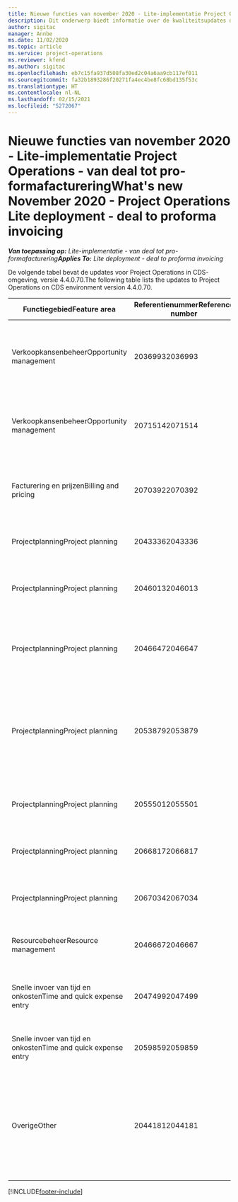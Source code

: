 ```yaml
---
title: Nieuwe functies van november 2020 - Lite-implementatie Project Operations - van deal tot pro-formafacturering
description: Dit onderwerp biedt informatie over de kwaliteitsupdates die beschikbaar zijn in de release van november 2020 van Lite-implementatie Project Operations - van deal tot pro-formafacturering.
author: sigitac
manager: Annbe
ms.date: 11/02/2020
ms.topic: article
ms.service: project-operations
ms.reviewer: kfend
ms.author: sigitac
ms.openlocfilehash: eb7c15fa937d508fa30ed2c04a6aa9cb117ef011
ms.sourcegitcommit: fa32b1893286f20271fa4ec4be8fc68bd135f53c
ms.translationtype: HT
ms.contentlocale: nl-NL
ms.lasthandoff: 02/15/2021
ms.locfileid: "5272067"
---
```

# <a name="whats-new-november-2020---project-operations-lite-deployment---deal-to-proforma-invoicing"></a><span data-ttu-id="c31a3-103">Nieuwe functies van november 2020 - Lite-implementatie Project Operations - van deal tot pro-formafacturering</span><span class="sxs-lookup"><span data-stu-id="c31a3-103">What's new November 2020 - Project Operations Lite deployment - deal to proforma invoicing</span></span>

<span data-ttu-id="c31a3-104">_**Van toepassing op:** Lite-implementatie - van deal tot pro-formafacturering_</span><span class="sxs-lookup"><span data-stu-id="c31a3-104">_**Applies To:** Lite deployment - deal to proforma invoicing_</span></span>

<span data-ttu-id="c31a3-105">De volgende tabel bevat de updates voor Project Operations in CDS-omgeving, versie 4.4.0.70.</span><span class="sxs-lookup"><span data-stu-id="c31a3-105">The following table lists the updates to Project Operations on CDS environment version 4.4.0.70.</span></span>

| <span data-ttu-id="c31a3-106">Functiegebied</span><span class="sxs-lookup"><span data-stu-id="c31a3-106">Feature area</span></span>                 | <span data-ttu-id="c31a3-107">Referentienummer</span><span class="sxs-lookup"><span data-stu-id="c31a3-107">Reference number</span></span> | <span data-ttu-id="c31a3-108">Kwaliteitsupdate</span><span class="sxs-lookup"><span data-stu-id="c31a3-108">Quality update</span></span>                                                                                                                                                                    |
|------------------------------|------------------|-----------------------------------------------------------------------------------------------------------------------------------------------------------------------------------|
| <span data-ttu-id="c31a3-109">Verkoopkansenbeheer</span><span class="sxs-lookup"><span data-stu-id="c31a3-109">Opportunity management</span></span>       | <span data-ttu-id="c31a3-110">2036993</span><span class="sxs-lookup"><span data-stu-id="c31a3-110">2036993</span></span>          | <span data-ttu-id="c31a3-111">Schattingsregels en contractregels voor resourcetoekenningen worden bijgewerkt in winnende prijsopgaven wanneer het type prijsopgaveregel **Alle taken** is.</span><span class="sxs-lookup"><span data-stu-id="c31a3-111">Estimate line and resource   assignment contract lines are updated on winning quotes when the quote line   type is **All tasks**.</span></span>                                                 |
| <span data-ttu-id="c31a3-112">Verkoopkansenbeheer</span><span class="sxs-lookup"><span data-stu-id="c31a3-112">Opportunity management</span></span>       | <span data-ttu-id="c31a3-113">2071514</span><span class="sxs-lookup"><span data-stu-id="c31a3-113">2071514</span></span>          | <span data-ttu-id="c31a3-114">Kan geen factuur maken voor een mijlpaal met een vaste prijs voor een contract waarvoor taakgebaseerde facturering is ingeschakeld.</span><span class="sxs-lookup"><span data-stu-id="c31a3-114">Can't create an invoice for a   fixed price milestone on a contract that has task-based billing enabled.</span></span>                                                                          |
| <span data-ttu-id="c31a3-115">Facturering en prijzen</span><span class="sxs-lookup"><span data-stu-id="c31a3-115">Billing and pricing</span></span>          | <span data-ttu-id="c31a3-116">2070392</span><span class="sxs-lookup"><span data-stu-id="c31a3-116">2070392</span></span>          | <span data-ttu-id="c31a3-117">Projectcontractregels op de factuur nemen elke keer toe als **Factuurtransacties vernieuwen** wordt geselecteerd.</span><span class="sxs-lookup"><span data-stu-id="c31a3-117">Project contract lines on the   invoice increase every time **Refresh invoice transactions** is   selected.</span></span>                                                                       |
| <span data-ttu-id="c31a3-118">Projectplanning</span><span class="sxs-lookup"><span data-stu-id="c31a3-118">Project planning</span></span>             | <span data-ttu-id="c31a3-119">2043336</span><span class="sxs-lookup"><span data-stu-id="c31a3-119">2043336</span></span>          | <span data-ttu-id="c31a3-120">Kan de record van een projectteamlid niet verwijderen.</span><span class="sxs-lookup"><span data-stu-id="c31a3-120">Unable to delete a project team member record.</span></span>                                                                                                                                    |
| <span data-ttu-id="c31a3-121">Projectplanning</span><span class="sxs-lookup"><span data-stu-id="c31a3-121">Project planning</span></span>             | <span data-ttu-id="c31a3-122">2046013</span><span class="sxs-lookup"><span data-stu-id="c31a3-122">2046013</span></span>          | <span data-ttu-id="c31a3-123">Inconsistent gedrag voor kolommen met schattingen tijdens laden versus bij verandering van type tijdfase.</span><span class="sxs-lookup"><span data-stu-id="c31a3-123">Inconsistent behavior for   Estimates tag columns during load vs. on change of time-phase type.</span></span>                                                                                   |
| <span data-ttu-id="c31a3-124">Projectplanning</span><span class="sxs-lookup"><span data-stu-id="c31a3-124">Project planning</span></span>             | <span data-ttu-id="c31a3-125">2046647</span><span class="sxs-lookup"><span data-stu-id="c31a3-125">2046647</span></span>          | <span data-ttu-id="c31a3-126">Begin- en eindtijden wijken een uur af wanneer resourcevereisten worden gegenereerd door projectteamleden.</span><span class="sxs-lookup"><span data-stu-id="c31a3-126">Start and end times are off by   an hour when resource requirements are generated from project team members.</span></span>                                                                      |
| <span data-ttu-id="c31a3-127">Projectplanning</span><span class="sxs-lookup"><span data-stu-id="c31a3-127">Project planning</span></span>             | <span data-ttu-id="c31a3-128">2053879</span><span class="sxs-lookup"><span data-stu-id="c31a3-128">2053879</span></span>          | <span data-ttu-id="c31a3-129">(In de komende CDS-uitrol) PublishUnassignedAssignments onderbreekt een poging om een taak op te slaan bij de fout "De doorgegeven waarde voor ConditionOperator.In is leeg".</span><span class="sxs-lookup"><span data-stu-id="c31a3-129">(Per the upcoming CDS   rollout)   PublishUnassignedAssignments   breaks an attempt to save a task when  the error, "The   value passed for ConditionOperator.In is   empty."</span></span> |
| <span data-ttu-id="c31a3-130">Projectplanning</span><span class="sxs-lookup"><span data-stu-id="c31a3-130">Project planning</span></span>             | <span data-ttu-id="c31a3-131">2055501</span><span class="sxs-lookup"><span data-stu-id="c31a3-131">2055501</span></span>          | <span data-ttu-id="c31a3-132">Als **Startdatum van project** leeg is, veroorzaakt dat een fout in de planning.</span><span class="sxs-lookup"><span data-stu-id="c31a3-132">Leaving the **Project Start   Date** empty causes a failure in the schedule.</span></span>                                                                                                      |
| <span data-ttu-id="c31a3-133">Projectplanning</span><span class="sxs-lookup"><span data-stu-id="c31a3-133">Project planning</span></span>             | <span data-ttu-id="c31a3-134">2066817</span><span class="sxs-lookup"><span data-stu-id="c31a3-134">2066817</span></span>          | <span data-ttu-id="c31a3-135">Kan geen generieke resource maken met Personen selecteren in het tabblad **Taken**.</span><span class="sxs-lookup"><span data-stu-id="c31a3-135">Can't create a generic   resource   using the people picker on   the **Tasks** tab.</span></span>                                                                                               |
| <span data-ttu-id="c31a3-136">Projectplanning</span><span class="sxs-lookup"><span data-stu-id="c31a3-136">Project planning</span></span>             | <span data-ttu-id="c31a3-137">2067034</span><span class="sxs-lookup"><span data-stu-id="c31a3-137">2067034</span></span>          | <span data-ttu-id="c31a3-138">De knop **Details weergeven** is niet beschikbaar op de pagina **Details van de taak**.</span><span class="sxs-lookup"><span data-stu-id="c31a3-138">**View Details** button isn't available on the **Details of Task** page.</span></span>                                                                                                         |
| <span data-ttu-id="c31a3-139">Resourcebeheer</span><span class="sxs-lookup"><span data-stu-id="c31a3-139">Resource management</span></span>          | <span data-ttu-id="c31a3-140">2046667</span><span class="sxs-lookup"><span data-stu-id="c31a3-140">2046667</span></span>          | <span data-ttu-id="c31a3-141">Generieke teamleden worden niet verwijderd, zelfs niet nadat aan alle bronnen is voldaan.</span><span class="sxs-lookup"><span data-stu-id="c31a3-141">Generic team members aren't   deleted even after all resources are fulfilled.</span></span>                                                                                                     |
| <span data-ttu-id="c31a3-142">Snelle invoer van tijd en onkosten</span><span class="sxs-lookup"><span data-stu-id="c31a3-142">Time and quick expense entry</span></span> | <span data-ttu-id="c31a3-143">2047499</span><span class="sxs-lookup"><span data-stu-id="c31a3-143">2047499</span></span>          | <span data-ttu-id="c31a3-144">De knop **Nieuw** op de pagina Tijdsvermelding opent de pagina **Nieuwe e-mailhandtekening**.</span><span class="sxs-lookup"><span data-stu-id="c31a3-144">The **New** button on the Time   Entry page opens the **New Email Signature** page.</span></span>                                                                                               |
| <span data-ttu-id="c31a3-145">Snelle invoer van tijd en onkosten</span><span class="sxs-lookup"><span data-stu-id="c31a3-145">Time and quick expense entry</span></span> | <span data-ttu-id="c31a3-146">2059859</span><span class="sxs-lookup"><span data-stu-id="c31a3-146">2059859</span></span>          | <span data-ttu-id="c31a3-147">Er wordt een onverwachte pop-up geopend wanneer u een onkostenpost maakt.</span><span class="sxs-lookup"><span data-stu-id="c31a3-147">Unexpected   pop-up opens when creating an expense entry.</span></span>                                                                                                                         |
| <span data-ttu-id="c31a3-148">Overige</span><span class="sxs-lookup"><span data-stu-id="c31a3-148">Other</span></span>                        | <span data-ttu-id="c31a3-149">2044181</span><span class="sxs-lookup"><span data-stu-id="c31a3-149">2044181</span></span>          | <span data-ttu-id="c31a3-150">[Inkooporder verwijderen] Bij het verwijderen van **msdyn_ProjectServiceCore_Patch** en msdyn_ProjectServiceCore_solutions treedt de fout "Record is niet beschikbaar" op.</span><span class="sxs-lookup"><span data-stu-id="c31a3-150">[PO Uninstallation] - The error,   "Record is unavailable" occurs when you try to uninstall   **msdyn_ProjectServiceCore_Patch** and msdyn Project service core solutions.</span></span>        |


[!INCLUDE[footer-include](../../includes/footer-banner.md)]